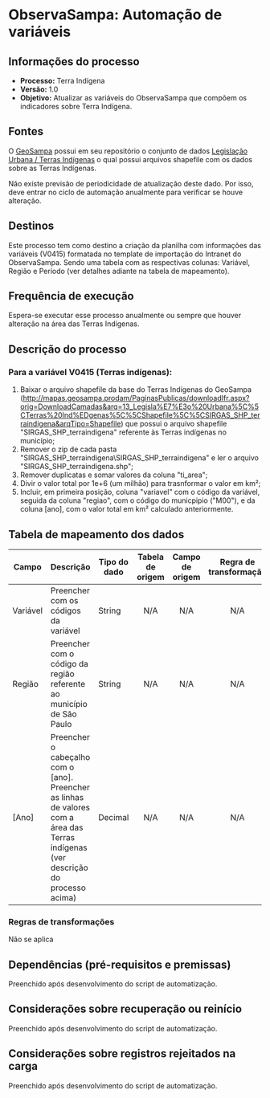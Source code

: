 # ObservaSampa: Automação de variáveis 
## Informações do processo
* **Processo:** Terra Indígena
* **Versão:** 1.0
* **Objetivo:** Atualizar as variáveis do ObservaSampa que compõem os indicadores sobre Terra Indígena.

## Fontes
O [GeoSampa](https://geosampa.prefeitura.sp.gov.br/PaginasPublicas/_SBC.aspx#) possui em seu repositório o conjunto de dados [Legislação Urbana / Terras Indígenas](http://mapas.geosampa.prodam/PaginasPublicas/downloadIfr.aspx?orig=DownloadCamadas&arq=13_Legisla%E7%E3o%20Urbana%5C%5CTerras%20Ind%EDgenas%5C%5CShapefile%5C%5CSIRGAS_SHP_terraindigena&arqTipo=Shapefile) o qual possui arquivos shapefile com os dados sobre as Terras Indígenas.

Não existe previsão de periodicidade de atualização deste dado. Por isso, deve entrar no ciclo de automação anualmente para verificar se houve alteração.

## Destinos

Este processo tem como destino a criação da planilha com informações das variáveis (V0415) formatada no template de importação do Intranet do ObservaSampa. Sendo uma tabela com as respectivas colunas: Variável, Região e Período (ver detalhes adiante na tabela de mapeamento).

## Frequência de execução

Espera-se executar esse processo anualmente ou sempre que houver alteração na área das Terras Indígenas.

## Descrição do processo

### Para a variável V0415 (Terras indígenas): 
1. Baixar o arquivo shapefile da base do Terras Indígenas do GeoSampa (http://mapas.geosampa.prodam/PaginasPublicas/downloadIfr.aspx?orig=DownloadCamadas&arq=13_Legisla%E7%E3o%20Urbana%5C%5CTerras%20Ind%EDgenas%5C%5CShapefile%5C%5CSIRGAS_SHP_terraindigena&arqTipo=Shapefile) que possui o arquivo shapefile "SIRGAS_SHP_terraindigena" referente às Terras indígenas no município; 
2. Remover o zip de cada pasta "SIRGAS_SHP_terraindigena\SIRGAS_SHP_terraindigena" e ler o arquivo "SIRGAS_SHP_terraindigena.shp";
3. Remover duplicatas e somar valores da coluna "ti_area";
4. Divir o valor total por 1e+6 (um milhão) para trasnformar o valor em km²;
5. Incluir, em primeira posição, coluna "variavel" com o código da variável, seguida da coluna "regiao", com o código do municpipio ("M00"), e da coluna [ano], com o valor total em km² calculado anteriormente.


## Tabela de mapeamento dos dados

| Campo | Descrição | Tipo do dado | Tabela de origem | Campo de origem | Regra de transformação |
| ----- | --------- | ------------ | :--------------: | :-------------: | :--------------------: |
| Variável | Preencher com os códigos da variável | String | N/A | N/A | N/A |
| Região | Preencher com o código da região referente ao município de São Paulo | String | N/A | N/A | N/A |
| [Ano] | Preencher o cabeçalho com o [ano]. Preencher as linhas de valores com a área das Terras indígenas (ver descrição do processo acima) | Decimal | N/A | N/A | N/A |

### Regras de transformações
Não se aplica

## Dependências (pré-requisitos e premissas)
Preenchido após desenvolvimento do script de automatização.

## Considerações sobre recuperação ou reinício
Preenchido após desenvolvimento do script de automatização.

## Considerações sobre registros rejeitados na carga
Preenchido após desenvolvimento do script de automatização.
